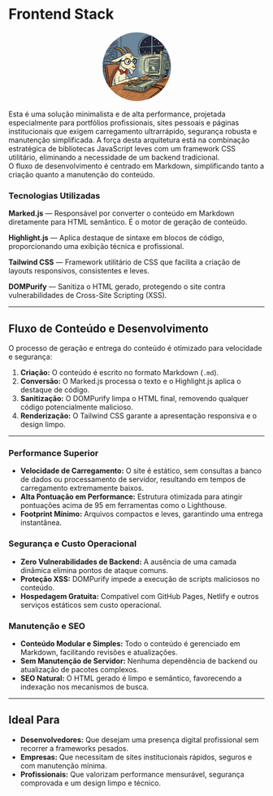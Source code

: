 # Frontend Stack

<p align="center">
  <img src="./img/goatstack.png" alt="Descrição da imagem" style="border-radius: 50%;
  width: 135px; height: 135px;">
</p>

Esta é uma solução minimalista e de alta performance, projetada especialmente para portfólios profissionais, sites pessoais e páginas institucionais que exigem carregamento ultrarrápido, segurança robusta e manutenção simplificada.
A força desta arquitetura está na combinação estratégica de bibliotecas JavaScript leves com um framework CSS utilitário, eliminando a necessidade de um backend tradicional.  
O fluxo de desenvolvimento é centrado em Markdown, simplificando tanto a criação quanto a manutenção do conteúdo.

### Tecnologias Utilizadas

**Marked.js** — Responsável por converter o conteúdo em Markdown diretamente para HTML semântico. É o motor de geração de conteúdo.  

**Highlight.js** — Aplica destaque de sintaxe em blocos de código, proporcionando uma exibição técnica e profissional.  

**Tailwind CSS** — Framework utilitário de CSS que facilita a criação de layouts responsivos, consistentes e leves.  

**DOMPurify** — Sanitiza o HTML gerado, protegendo o site contra vulnerabilidades de Cross-Site Scripting (XSS).

---

## Fluxo de Conteúdo e Desenvolvimento

O processo de geração e entrega do conteúdo é otimizado para velocidade e segurança:

1. **Criação:** O conteúdo é escrito no formato Markdown (`.md`).
2. **Conversão:** O Marked.js processa o texto e o Highlight.js aplica o destaque de código.
3. **Sanitização:** O DOMPurify limpa o HTML final, removendo qualquer código potencialmente malicioso.
4. **Renderização:** O Tailwind CSS garante a apresentação responsiva e o design limpo.

---


### Performance Superior

- **Velocidade de Carregamento:** O site é estático, sem consultas a banco de dados ou processamento de servidor, resultando em tempos de carregamento extremamente baixos.  
- **Alta Pontuação em Performance:** Estrutura otimizada para atingir pontuações acima de 95 em ferramentas como o Lighthouse.  
- **Footprint Mínimo:** Arquivos compactos e leves, garantindo uma entrega instantânea.

### Segurança e Custo Operacional

- **Zero Vulnerabilidades de Backend:** A ausência de uma camada dinâmica elimina pontos de ataque comuns.  
- **Proteção XSS:** DOMPurify impede a execução de scripts maliciosos no conteúdo.  
- **Hospedagem Gratuita:** Compatível com GitHub Pages, Netlify e outros serviços estáticos sem custo operacional.

### Manutenção e SEO

- **Conteúdo Modular e Simples:** Todo o conteúdo é gerenciado em Markdown, facilitando revisões e atualizações.  
- **Sem Manutenção de Servidor:** Nenhuma dependência de backend ou atualização de pacotes complexos.  
- **SEO Natural:** O HTML gerado é limpo e semântico, favorecendo a indexação nos mecanismos de busca.

---

## Ideal Para

- **Desenvolvedores:** Que desejam uma presença digital profissional sem recorrer a frameworks pesados.  
- **Empresas:** Que necessitam de sites institucionais rápidos, seguros e com manutenção mínima.  
- **Profissionais:** Que valorizam performance mensurável, segurança comprovada e um design limpo e técnico.


